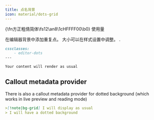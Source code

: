 ```yaml
---
title: 点名背景
icon: material/dots-grid
---
```


{\fn方正粗倩简体\fs12\an8\1cHFFFF00\b0} 使用量

在编辑器背景中添加重复点。 大小可以在样式设置中调整。
.

```md
cssclasses:
    - editor-dots
---

Your content will render as usual
```
## Callout metadata provider

There is also a callout metadata provider for dotted background (which works in
live preview and reading mode)
```md
>[!note|bg-grid] I will display as usual
> I will have a dotted background
```

